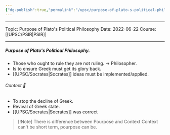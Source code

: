 ```yaml
---
{"dg-publish":true,"permalink":"/upsc/purpose-of-plato-s-political-philosophy/","dgHomeLink":true,"dgPassFrontmatter":false}
---
```


----
Topic: Purpose of Plato's Political Philosophy
Date: 2022-06-22
Course: [[UPSC/PSIR|PSIR]] 

----

##### Purpose of Plato's Political Philosophy. 
- Those who ought to rule they are not ruling.  -> Philosopher. 
- Is to ensure Greek must get its glory back. 
- [[UPSC/Socrates|Socrates]] ideas must be implemented/applied. 

###### Context 💭
- To stop the decline of Greek.
- Revival of Greek state. 
- [[UPSC/Socrates|Socrates]] was correct 

>[!Note] There is difference between Pourpose and Context
> Context can't be short term, pourpose can be. 
